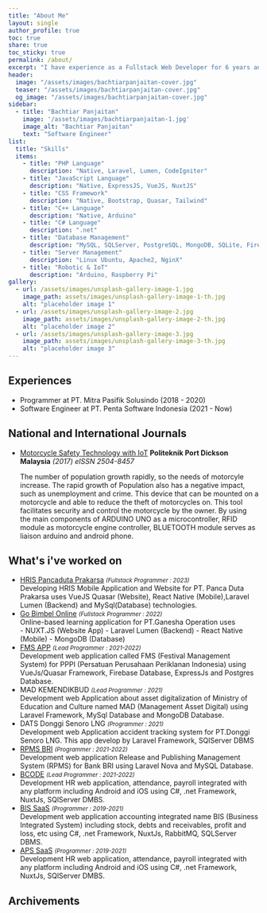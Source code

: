 ```yaml
---
title: "About Me"
layout: single
author_profile: true
toc: true
share: true
toc_sticky: true
permalink: /about/
excerpt: "I have experience as a Fullstack Web Developer for 6 years and Desktop App Developer for 2 years. I usually work on projects using PHP, Javascript and CSS frameworks so that the process of working on a website application can be faster. I am currently building several PHP packages that I publish on packagist so that they can be used by other developers."
header:
  image: "/assets/images/bachtiarpanjaitan-cover.jpg"
  teaser: "/assets/images/bachtiarpanjaitan-cover.jpg"
  og_image: "/assets/images/bachtiarpanjaitan-cover.jpg"
sidebar:
  - title: "Bachtiar Panjaitan"
    image: '/assets/images/bachtiarpanjaitan-1.jpg'
    image_alt: "Bachtiar Panjaitan"
    text: "Software Engineer"
list:
  title: "Skills"
  items:
    - title: "PHP Language"
      description: "Native, Laravel, Lumen, CodeIgniter"
    - title: "JavaScript Language"
      description: "Native, ExpressJS, VueJS, NuxtJS"
    - title: "CSS Framework"
      description: "Native, Bootstrap, Quasar, Tailwind"
    - title: "C++ Language"
      description: "Native, Arduino"
    - title: "C# Language"
      description: ".net"
    - title: "Database Management"
      description: "MySQL, SQLServer, PostgreSQL, MongoDB, SQLite, Firebase"
    - title: "Server Management"
      description: "Linux Ubuntu, Apache2, NginX"
    - title: "Robotic & IoT"
      description: "Arduino, Raspberry Pi"
gallery:
  - url: /assets/images/unsplash-gallery-image-1.jpg
    image_path: assets/images/unsplash-gallery-image-1-th.jpg
    alt: "placeholder image 1"
  - url: /assets/images/unsplash-gallery-image-2.jpg
    image_path: assets/images/unsplash-gallery-image-2-th.jpg
    alt: "placeholder image 2"
  - url: /assets/images/unsplash-gallery-image-3.jpg
    image_path: assets/images/unsplash-gallery-image-3-th.jpg
    alt: "placeholder image 3"
---
```

## Experiences
- Programmer at PT. Mitra Pasifik Solusindo (2018 - 2020)
- Software Engineer at PT. Penta Software Indonesia (2021 - Now)


## National and International Journals
- [Motorcycle Safety Technology with IoT](https://www.researchgate.net/publication/358741686_MOTORCYCLE_SAFETY_TECHNOLOGY_WITH_IOT)
  **Politeknik Port Dickson Malaysia** _(2017) eISSN 2504-8457_
  
  The number of population growth rapidly, so the needs of motorcyle increase. The rapid growth of Population also has a negative impact, such as unemployment and crime. This device that can be mounted on a motorcycle and able to reduce the theft of motorcycles on. This tool facilitates security and control the motorcycle by the owner. By using the main components of ARDUINO UNO as a microcontroller, RFID module as motorcycle engine controller, BLUETOOTH module serves as liaison arduino and android phone.

## What's i've worked on
- [HRIS Pancaduta Prakarsa](https://hrattpancaduta.com) <small>_(Fullstack Programmer : 2023)_</small>
  <div>Developing HRIS Mobile Application and Website for PT. Panca Duta Prakarsa uses VueJS Quasar (Website), React Native (Mobile),Laravel Lumen (Backend) and MySql(Database) technologies.</div>
- [Go Bimbel Online](https://student.gobimbelonline.net) <small>_(Fullstack Programmer : 2022)_</small>
  <div>Online-based learning application for PT.Ganesha Operation uses</div>
    - NUXT.JS (Website App)
    - Laravel Lumen (Backend)
    - React Native (Mobile)
    - MongoDB (Database)
- [FMS APP](https://registrasicp.com/) <small>_(Lead Programmer : 2021-2022)_</small>
  <div>Development web application called FMS (Festival Management System) for PPPI (Persatuan Perusahaan Periklanan Indonesia) using VueJs/Quasar Framework, Firebase Database, ExpressJs and Postgres Database.</div>
- MAD KEMENDIKBUD <small>_(Lead Programmer : 2021)_</small>
  <div>Development web Application about asset digitalization of Ministry of Education and Culture named MAD (Management Asset Digital) using Laravel Framework, MySql Database and MongoDB Database.</div>
- DATS Donggi Senoro LNG <small>_(Programmer : 2021)_</small>
  <div>Development web Application accident tracking system for PT.Donggi Senoro LNG. This app develop by Laravel Framework, SQlServer DBMS</div>
- [RPMS BRI](https://bri-rpms.id/) <small>_(Programmer : 2021-2022)_</small>
  <div>Development web application Release and Publishing Management System (RPMS) for Bank BRI using Laravel Nova and MySQL Database.</div>
- [BCODE](https://assesment.bcode.id/dewasa/) <small>_(Lead Programmer : 2021-2022)_</small>
  <div>Development HR web application, attendance, payroll integrated with any platform including Android and iOS using C#, .net Framework, NuxtJs, SQlServer DMBS.</div>
- [BIS SaaS](https://bis.mpssoft.co.id/) <small>_(Programmer : 2019-2021)_</small>
  <div>Development web application accounting integrated name BIS (Business Integrated System) including stock, debts and receivables, profit and loss, etc using C#, .net Framework, NuxtJs, RabbitMQ, SQLServer DBMS.</div>
- [APS SaaS](https://aps.mpssoft.co.id/) <small>_(Programmer : 2019-2021)_</small>
  <div>Development HR web application, attendance, payroll integrated with any platform including Android and iOS using C#, .net Framework, NuxtJs, SQlServer DMBS.</div>

## Archivements